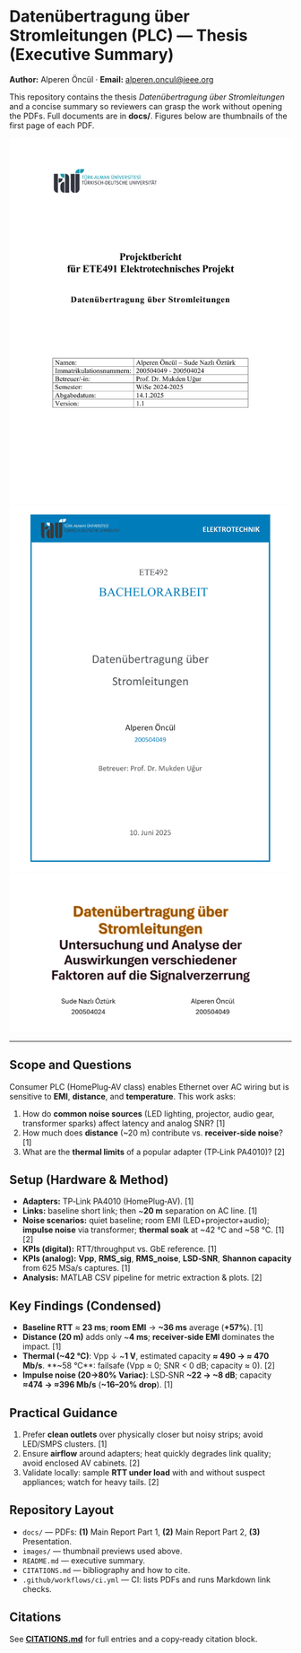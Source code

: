 # Datenübertragung über Stromleitungen (PLC) — Thesis (Executive Summary)

**Author:** Alperen Öncül · **Email:** alperen.oncul@ieee.org

This repository contains the thesis *Datenübertragung über Stromleitungen* and a concise summary so reviewers can grasp the work without opening the PDFs. Full documents are in **docs/**. Figures below are thumbnails of the first page of each PDF.

![Datenübertragung über Stromleitungen 1.pdf](images/thumb_1.png)
![Datenübertragung über Stromleitungen 2.pdf](images/thumb_2.png)
![Datenübertragung über Stromleitungen Presentation.pdf](images/thumb_3.png)

---

## Scope and Questions
Consumer PLC (HomePlug‑AV class) enables Ethernet over AC wiring but is sensitive to **EMI**, **distance**, and **temperature**. This work asks:  
1) How do **common noise sources** (LED lighting, projector, audio gear, transformer sparks) affect latency and analog SNR? [1]  
2) How much does **distance** (~20 m) contribute vs. **receiver‑side noise**? [1]  
3) What are the **thermal limits** of a popular adapter (TP‑Link PA4010)? [2]

## Setup (Hardware & Method)
- **Adapters:** TP‑Link PA4010 (HomePlug‑AV). [1]  
- **Links:** baseline short link; then ~**20 m** separation on AC line. [1]  
- **Noise scenarios:** quiet baseline; room EMI (LED+projector+audio); **impulse noise** via transformer; **thermal soak** at ~42 °C and ~58 °C. [1][2]  
- **KPIs (digital):** RTT/throughput vs. GbE reference. [1]  
- **KPIs (analog):** **Vpp**, **RMS\_sig**, **RMS\_noise**, **LSD‑SNR**, **Shannon capacity** from 625 MSa/s captures. [1]  
- **Analysis:** MATLAB CSV pipeline for metric extraction & plots. [2]

## Key Findings (Condensed)
- **Baseline RTT** ≈ **23 ms**; **room EMI** → **~36 ms** average (**+57%**). [1]  
- **Distance (20 m)** adds only ~**4 ms**; **receiver‑side EMI** dominates the impact. [1]  
- **Thermal (~42 °C)**: Vpp ↓ ~**1 V**, estimated capacity **≈ 490 → ≈ 470 Mb/s**. **~58 °C**: failsafe (Vpp ≈ 0; SNR < 0 dB; capacity ≈ 0). [2]  
- **Impulse noise (20→80% Variac)**: LSD‑SNR **~22 → ~8 dB**; capacity **≈474 → ≈396 Mb/s** (**~16–20% drop**). [1]

## Practical Guidance
1) Prefer **clean outlets** over physically closer but noisy strips; avoid LED/SMPS clusters. [1]  
2) Ensure **airflow** around adapters; heat quickly degrades link quality; avoid enclosed AV cabinets. [2]  
3) Validate locally: sample **RTT under load** with and without suspect appliances; watch for heavy tails. [2]

## Repository Layout
- `docs/` — PDFs: **(1)** Main Report Part 1, **(2)** Main Report Part 2, **(3)** Presentation.  
- `images/` — thumbnail previews used above.  
- `README.md` — executive summary.  
- `CITATIONS.md` — bibliography and how to cite.  
- `.github/workflows/ci.yml` — CI: lists PDFs and runs Markdown link checks.

## Citations
See **[CITATIONS.md](CITATIONS.md)** for full entries and a copy‑ready citation block.